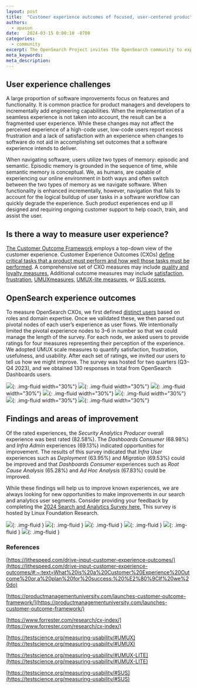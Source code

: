 ```yaml
---
layout: post
title:  "Customer experience outcomes of focused, user-centered product design improvements"
authors:
  - apasun
date:   2024-03-15 0:00:10 -0700
categories:
  - community
excerpt: The OpenSearch Project invites the OpenSearch community to explore the future of search, analytics, and generative AI at the first OpenSearch user conference in Europe. Join us in Berlin on May 6 & 7 and learn how to build powerful applications and get the most out of your OpenSearch deployments.
meta_keywords: 
meta_description: 
---
```


## User experience challenges

A large proportion of software improvements focus on features and functionality. It is common practice for product managers and developers to incrementally add engineering capabilities. When the implementation of a seamless experience is not taken into account, the result can be a fragmented user experience. While these changes may not affect the perceived experience of a high-code user, low-code users report excess frustration and a lack of satisfaction with an experience when changes to software do not aid in accomplishing set outcomes that a software experience intends to deliver.

When navigating software, users utilize two types of memory: episodic and semantic. Episodic memory is grounded in the sequence of time, while semantic memory is conceptual. We, as humans, are capable of experiencing our online environment in both ways and often switch between the two types of memory as we navigate software. When functionality is enhanced incrementally, however, navigation that fails to account for the logical buildup of user tasks in a software workflow can quickly degrade the experience. Such product experiences end up ill designed and requiring ongoing customer support to help coach, train, and assist the user.

## Is there a way to measure user experience?
[The Customer Outcome Framework](https://productmanagementuniversity.com/launches-customer-outcome-framework/) employs a top-down view of the customer experience. Customer Experience Outcomes (CXOs) [define critical tasks that a product must perform and how well those tasks must be performed](https://lithespeed.com/drive-input-customer-experience-outcomes/#:~:text=What%20is%20a%20Customer%20Experience%20Outcome%20or,a%20plan%20for%20success:%20%E2%80%9CIf%20we%20do). A comprehensive set of CXO measures may include [quality and loyalty measures.](https://www.forrester.com/research/cx-index/) Additional outcome measures may include [satisfaction, frustration](https://www.dynatrace.com/news/blog/user-experience-score-the-one-metric-to-rule-them-all/), [UMUX](https://testscience.org/measuring-usability/#UMUX)[measures,](https://testscience.org/measuring-usability/#UMUX) [UMUX-lite measures](https://testscience.org/measuring-usability/#UMUX-LITE), or [SUS scores.](https://testscience.org/measuring-usability/#SUS)

## OpenSearch experience outcomes
To measure OpenSearch CXOs, we first defined [distinct users](https://opensearch.org/blog/q1-survey-results/) based on roles and domain expertise. Once we validated these, we then parsed out pivotal nodes of each user’s experience as user flows. We intentionally limited the pivotal experience nodes to 3–6 in number so that we could manage the length of the survey. For each node, we asked users to provide ratings for four measures representing their perception of the experience. We adopted UMUX scale measures to quantify satisfaction, frustration, usefulness, and usability. After each set of ratings, we invited our users to tell us how we might improve. The survey was hosted for two quarters (Q3–Q4 2023), and we obtained 130 responses in total from OpenSearch Dashboards users.

![](/assets/media/blog-images/2024-03-15-customer-experience-outcomes/InfraUser_2.2.png){: .img-fluid width="30%"}
![](/assets/media/blog-images/2024-03-15-customer-experience-outcomes/InfraUser_2.3.png){: .img-fluid width="30%"}
![](/assets/media/blog-images/2024-03-15-customer-experience-outcomes/InfraUser_2.4.png){: .img-fluid width="30%"}
![](/assets/media/blog-images/2024-03-15-customer-experience-outcomes/DataAdmin_Graph_3.2.png){: .img-fluid width="30%"}
![](/assets/media/blog-images/2024-03-15-customer-experience-outcomes/DataAdmin_Graph_3.3.png){: .img-fluid width="30%"}
![](/assets/media/blog-images/2024-03-15-customer-experience-outcomes/Search_Producers_4.2.png){: .img-fluid width="30%"}
![](/assets/media/blog-images/2024-03-15-customer-experience-outcomes/Security_Analytics_6.2.png){: .img-fluid width="30%"}



## Findings and areas of improvement 

Of the rated experiences, the *Security Analytics Producer* overall experience was best rated (82.58%). The *Dashboards* *Consumer* (68.98%) and *Infra Admin* experiences (69.13%) indicated opportunities for improvement. The results of this survey indicated that *Infra User* experiences such as *Deployment* (63.95%) and *Migration* (69.53%) could be improved and that *Dashboards* *Consumer* experiences such as *Root Cause Analysis* (65.28%) and *Ad Hoc Analysis* (67.83%) could be improved.


While these findings will help us to improve known experiences, we are always looking for new opportunities to make improvements in our search and analytics user segments. Consider providing your feedback by completing the [2024 Search and Analytics Survey here.](https://www.research.net/r/JJGMP3R) This survey is hosted by Linux Foundation Research.


![](/assets/media/blog-images/2024-03-15-customer-experience-outcomes/InfraUser_Graph_2.1.png){: .img-fluid }
![](/assets/media/blog-images/2024-03-15-customer-experience-outcomes/DataAdmin_Graph_3.1.png){: .img-fluid }
![](/assets/media/blog-images/2024-03-15-customer-experience-outcomes/Search_Producers_4.1.png){: .img-fluid }
![](/assets/media/blog-images/2024-03-15-customer-experience-outcomes/Log_Analytics_5.1.png){: .img-fluid }
![](/assets/media/blog-images/2024-03-15-customer-experience-outcomes/Security_Analytics_6.1.png){: .img-fluid }
![](/assets/media/blog-images/2024-03-15-customer-experience-outcomes/Analytics_Customer_7.1.png){: .img-fluid }

### References

[https://lithespeed.com/drive-input-customer-experience-outcomes/](https://lithespeed.com/drive-input-customer-experience-outcomes/#:~:text=What%20is%20a%20Customer%20Experience%20Outcome%20or,a%20plan%20for%20success:%20%E2%80%9CIf%20we%20do)

[https://productmanagementuniversity.com/launches-customer-outcome-framework/](https://productmanagementuniversity.com/launches-customer-outcome-framework/)

[https://www.forrester.com/research/cx-index/](https://www.forrester.com/research/cx-index/)

[https://testscience.org/measuring-usability/#UMUX](https://testscience.org/measuring-usability/#UMUX)

[https://testscience.org/measuring-usability/#UMUX-LITE](https://testscience.org/measuring-usability/#UMUX-LITE)

[https://testscience.org/measuring-usability/#SUS](https://testscience.org/measuring-usability/#SUS)

